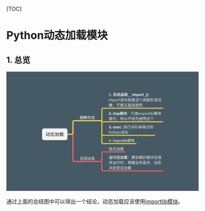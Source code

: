 [TOC]

# Python动态加载模块

## 1. 总览

![1](./动态加载.mindnode/QuickLook/Preview.jpg)

通过上面的总结图中可以得出一个结论，动态加载应该使用[importlib模块](./importlib.md)。

